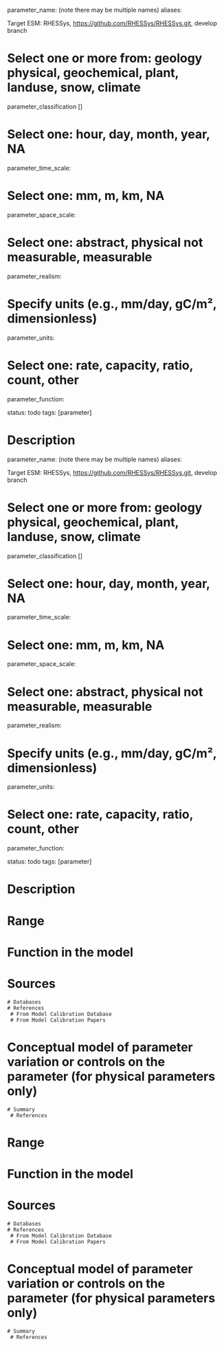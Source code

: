 
parameter_name: 
(note there may be multiple names)
aliases:

Target ESM: RHESSys, https://github.com/RHESSys/RHESSys.git, develop branch 


# Select one or more from: geology physical,  geochemical, plant, landuse, snow, climate
parameter_classification []

# Select one: hour, day, month, year, NA
parameter_time_scale: 

# Select one: mm, m, km, NA
parameter_space_scale: 

# Select one: abstract, physical not measurable, measurable
parameter_realism: 

# Specify units (e.g., mm/day, gC/m², dimensionless)
parameter_units: 

# Select one: rate, capacity, ratio, count, other
parameter_function: 

status: todo
tags: [parameter]

# Description

parameter_name: 
(note there may be multiple names)
aliases:

Target ESM: RHESSys, https://github.com/RHESSys/RHESSys.git, develop branch 


# Select one or more from: geology physical,  geochemical, plant, landuse, snow, climate
parameter_classification []

# Select one: hour, day, month, year, NA
parameter_time_scale: 

# Select one: mm, m, km, NA
parameter_space_scale: 

# Select one: abstract, physical not measurable, measurable
parameter_realism: 

# Specify units (e.g., mm/day, gC/m², dimensionless)
parameter_units: 

# Select one: rate, capacity, ratio, count, other
parameter_function: 

status: todo
tags: [parameter]

# Description

# Range

# Function in the model

# Sources
	# Databases
	# References
	 # From Model Calibration Database
	 # From Model Calibration Papers

# Conceptual model of parameter variation or controls on the parameter  (for physical parameters only)
	# Summary
	 # References


# Range

# Function in the model

# Sources
	# Databases
	# References
	 # From Model Calibration Database
	 # From Model Calibration Papers

# Conceptual model of parameter variation or controls on the parameter  (for physical parameters only)
	# Summary
	 # References

